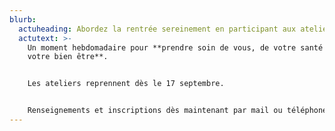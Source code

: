 ```yaml
---
blurb:
  actuheading: Abordez la rentrée sereinement en participant aux ateliers de sophrologie !
  actutext: >-
    Un moment hebdomadaire pour **prendre soin de vous, de votre santé et de
    votre bien être**.


    Les ateliers reprennent dès le 17 septembre.


    Renseignements et inscriptions dès maintenant par mail ou téléphone.
---
```


